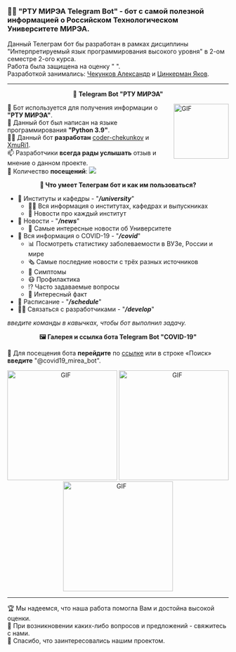 ### 👨‍🎓 "РТУ МИРЭА Telegram Bot" - бот с самой полезной информацией о Российском Технологическом Университете МИРЭА.

Данный Телеграм бот бы разработан в рамках дисциплины "Интерпретируемый язык программирования высокого уровня" в 2-ом семестре 2-ого курса. </br>
Работа была защищена на оценку " ". </br>
Разработкой занимались: [Чекунков Александр](https://vk.com/coder_chekunkov) и [Цинкерман Яков](https://vk.com/xmuri1). 

---
 
 <p align="center">
 🤖 <b> Telegram Bot "РТУ МИРЭА"</b>  
 </p>
 

 <img align="right" alt="GIF" src="https://github.com/coder-chekunkov/covid19-telegram-bot/blob/main/documents/logo.png" width="125" />
 
🏢 Бот используется для получения информации о **"РТУ МИРЭА"**. <br/>
🐍 Данный бот был написан на языке программирования **"Python 3.9"**. <br/>
🧑‍💻 Данный бот **разработан** [coder-chekunkov](https://github.com/coder-chekunkov) и [XmuRi1](https://github.com/XmuRi1). <br/>
📫 Разработчики **всегда рады услышать** отзыв и мнение о данном проекте. <br/>
👀 Количество **посещений**: ![](https://visitor-badge.glitch.me/badge?page_id=coder-chekunkov.covid19-telegram-bot)

 <p align="center">
   <b> 🔋 Что умеет Телеграм бот и как им пользоваться?</b>  
 </p>

- 🏢 Институты и кафедры - "***/university***"
  - 🧑‍🎓 Вся информация о институтах, кафедрах и выпускниках
  - 📜 Новости про каждый институт
- 📰 Новости - "***/news***"
   - 🤔 Самые интересные новости об Университете
- 🦠 Вся информация о COVID-19 - "***/covid***"
  - 📊 Посмотреть статистику заболеваемости в ВУЗе, России и мире
  - 🗞️ Самые последние новости с трёх разных источников
  - 🤕 Симптомы
  - 😷 Профилактика
  - ⁉️ Часто задаваемые вопросы
  - 🤔 Интересный факт
- 🧾 Расписание - "***/schedule***"
- 🧑‍💻 Связаться с разработчиками - "***/develop***"

*введите команды в кавычках, чтобы бот выполнил задачу.*

<p align="center">
   <b> 🖼️ Галерея и ссылка бота Telegram Bot "COVID-19" </b>  
</p>
 
 🔗 Для посещения бота **перейдите** по [ссылке](https://t.me/covid19_mirea_bot) или в строке «Поиск» **введите** "@covid19_mirea_bot".
 
<p align="center">
 <img alt="GIF" src="https://github.com/coder-chekunkov/covid19-telegram-bot/blob/main/documents/img_001.jpg" width="250"/>
 <img alt="GIF" src="https://github.com/coder-chekunkov/covid19-telegram-bot/blob/main/documents/img_002.jpg" width="250"/>
 <img alt="GIF" src="https://github.com/coder-chekunkov/covid19-telegram-bot/blob/main/documents/img_003.jpg" width="250"/>
</p>

---

🏆 Мы надеемся, что наша работа помогла Вам и достойна высокой оценки. <br/>
📧 При возникновении каких-либо вопросов и предложений - свяжитесь с нами. <br/>
🤝 Спасибо, что заинтересовались нашим проектом.
